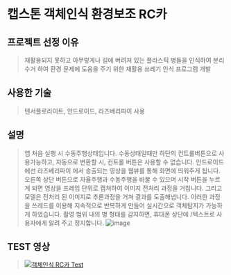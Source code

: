 # 캡스톤 객체인식 환경보조 RC카
## 프로젝트 선정 이유
> 재활용되지 못하고 아무렇게나 길에 버려져 있는 플라스틱 병들을 인식하여 분리수거 하여 환경 문제에 도움을 주기 위한 재활용 쓰레기 인식 프로그램 개발

## 사용한 기술
>텐서플로라이트, 안드로이드, 라즈베리파이 사용

## 설명
>앱 처음 실행 시 수동주행상태입니다. 수동상태일때만 하단의 컨트롤버튼으로 사용가능하고, 
>자동으로 변환할 시, 컨트롤 버튼은 사용할 수 없습니다.
>안드로이드에선 라즈베리파이 에서 송출되는 영상을 웹뷰를 통해 화면에 띄워주게 됩니다.
>오른쪽 상단 버튼으로 자율주행과 수동주행을 바꿀 수 있으며
>시작 버튼을 누르게 되면  영상을 프레임 단위로 캡쳐하여 이미지 전처리 과정을 거칩니다. 그리고 모델은 
>전처리 된 이미지로 추론과정을 거쳐 결과를 도출해냅니다.
>이러한 과정을 쓰레드를 이용해 지속적으로 반복하게 만들어 실시간으로 객체탐지가 가능하게 하였습니다.
>촬영 범위 내의 병 형태를 감지하면, 휴대폰 상단에 /텍스트로 사용자에게 알려 주고 정지합니다.
>![image](https://user-images.githubusercontent.com/56444899/144751793-7cf8ab45-d789-4719-a644-819d31a82831.png)


## TEST 영상
>[![객체인식 RC카 Test](http://img.youtube.com/vi/URHFq_wiG44/0.jpg)](https://www.youtube.com/watch?v=URHFq_wiG44) 
